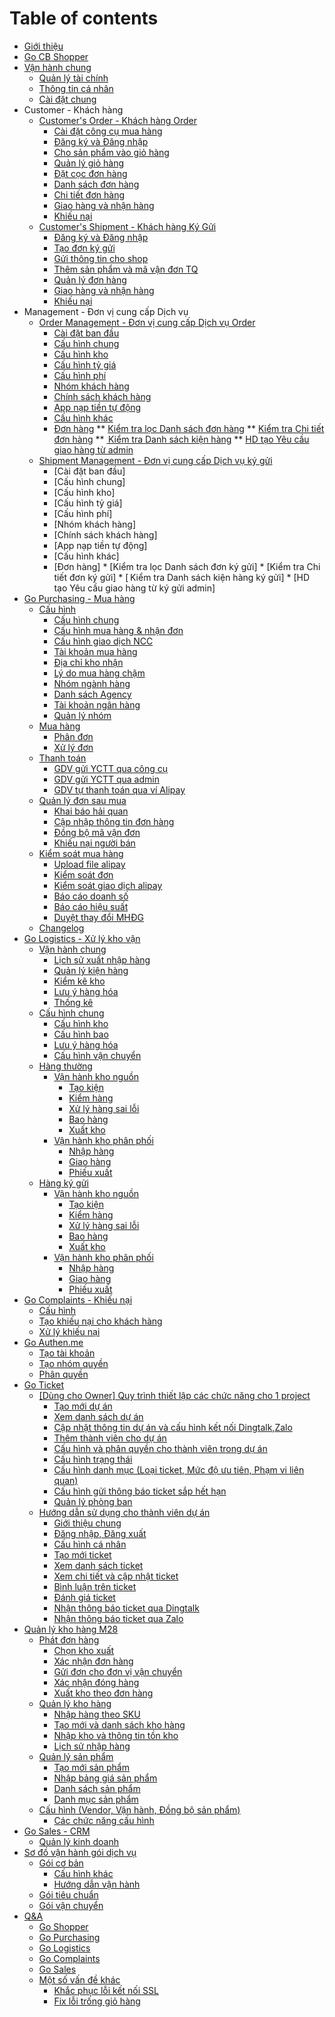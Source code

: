 # Table of contents

* [Giới thiệu](README.md)
* [Go CB Shopper](m2/README.md)
 * [Vận hành chung](m2/customers-order-khach-hang-order/van-hanh-chung/README.md)
     * [Quản lý tài chính](m2/customers-order-khach-hang-order/van-hanh-chung/quanlytaichinh.md)
     * [Thông tin cá nhân](m2/customers-order-khach-hang-order/van-hanh-chung/thongtincanhan.md)
     * [Cài đặt chung](m2/customers-order-khach-hang-order/van-hanh-chung/caidatchung.md)
* Customer - Khách hàng
    * [Customer's Order - Khách hàng Order](m2/customers-order-khach-hang-order/README.md)
       * [Cài đặt công cụ mua hàng](so-do-van-hanh-goi-dich-vu/basic/customers-order-khach-hang-order/congcudathang.md)
        * [Đăng ký và Đăng nhập](m2/customers-order-khach-hang-order/loginlogout.md)
        * [Cho sản phẩm vào giỏ hàng](m2/customers-order-khach-hang-order/giohang.md)
        * [Quản lý giỏ hàng](m2/customers-order-khach-hang-order/quanlygiohang.md)
        * [Đặt cọc đơn hàng](m2/customers-order-khach-hang-order/datcoc.md)
        * [Danh sách đơn hàng](m2/customers-order-khach-hang-order/danhsachdonhang.md)
        * [Chi tiết đơn hàng](m2/customers-order-khach-hang-order/chitietdonhang.md)
        * [Giao hàng và nhận hàng](m2/customers-order-khach-hang-order/giaohangvanhanhang.md)
        * [Khiếu nại](m2/customers-order-khach-hang-order/khieunaidonthuong.md)
    * [Customer's Shipment - Khách hàng Ký Gửi](m2/customers-order-khach-hang-order/customers-shipment-khach-hang-ky-gui/README.md)
         * [Đăng ký và Đăng nhập](m2/customers-order-khach-hang-order/customers-shipment-khach-hang-ky-gui/loginlogout.md)
         * [Tạo đơn ký gửi](m2/customers-order-khach-hang-order/customers-shipment-khach-hang-ky-gui/taodonkygui.md)
         * [Gửi thông tin cho shop](m2/customers-order-khach-hang-order/customers-shipment-khach-hang-ky-gui/guithongtinchoshop.md)
         * [Thêm sản phẩm và mã vận đơn TQ](m2/customers-order-khach-hang-order/customers-shipment-khach-hang-ky-gui/updatemvd.md)
         * [Quản lý đơn hàng](m2/customers-order-khach-hang-order/customers-shipment-khach-hang-ky-gui/quanlydonkygui.md)
         * [Giao hàng và nhận hàng](m2/customers-order-khach-hang-order/customers-shipment-khach-hang-ky-gui/giaohangvanhanhang.md)
         * [Khiếu nại](m2/customers-order-khach-hang-order/customers-shipment-khach-hang-ky-gui/khieunaikygui.md)
 * Management - Đơn vị cung cấp Dịch vụ
    * [Order Management - Đơn vị cung cấp Dịch vụ Order](m2/order-management-don-vi-cung-cap-dich-vu-order/README.md)
        * [Cài đặt ban đầu](m2/order-management-don-vi-cung-cap-dich-vu-order/cai-dat-ban-dau/README.md)
        * [Cấu hình chung](m2/order-management-don-vi-cung-cap-dich-vu-order/cai-dat-ban-dau/cauhinhchung.md)
        * [Cấu hình kho](m2/order-management-don-vi-cung-cap-dich-vu-order/cai-dat-ban-dau/setupkho.md)
        * [Cấu hình tỷ giá](m2/order-management-don-vi-cung-cap-dich-vu-order/cai-dat-ban-dau/setuptygia.md)
        * [Cấu hình phí](m2/order-management-don-vi-cung-cap-dich-vu-order/cai-dat-ban-dau/setupfee.md)
        * [Nhóm khách hàng](m2/order-management-don-vi-cung-cap-dich-vu-order/cai-dat-ban-dau/nhom-khach-hang.md)
        * [Chính sách khách hàng](m2/order-management-don-vi-cung-cap-dich-vu-order/cai-dat-ban-dau/chinh-sach-khach-hang.md)
        * [App nạp tiền tự động](m2/order-management-don-vi-cung-cap-dich-vu-order/cai-dat-ban-dau/appnaptien.md)
        * [Cấu hình khác](m2/order-management-don-vi-cung-cap-dich-vu-order/cai-dat-ban-dau/madichvu.md)
        * [Đơn hàng](m2/order-management-don-vi-cung-cap-dich-vu-order/donhang/README.md)
              ** [Kiểm tra lọc Danh sách đơn hàng](m2/order-management-don-vi-cung-cap-dich-vu-order/donhang/dsdonhang.md)
              ** [Kiểm tra Chi tiết đơn hàng](m2/order-management-don-vi-cung-cap-dich-vu-order/donhang/chitietdon.md)
              ** [ Kiểm tra Danh sách kiện hàng](m2/order-management-don-vi-cung-cap-dich-vu-order/donhang/danh-sach-kien-hang.md)
              ** [HD tạo Yêu cầu giao hàng từ admin](m2/order-management-don-vi-cung-cap-dich-vu-order/donhang/yeu-cau-giao-hang.md)
    * [Shipment Management - Đơn vị cung cấp Dịch vụ ký gửi](m2/order-management-don-vi-cung-cap-dich-vu-ky-gui/README.md)
        * [Cài đặt ban đầu]
        * [Cấu hình chung]
        * [Cấu hình kho]
        * [Cấu hình tỷ giá]
        * [Cấu hình phí]
        * [Nhóm khách hàng]
        * [Chính sách khách hàng]
        * [App nạp tiền tự động]
        * [Cấu hình khác]
        * [Đơn hàng]
                 * [Kiểm tra lọc Danh sách đơn ký gửi]
                 * [Kiểm tra Chi tiết đơn ký gửi]
                 * [ Kiểm tra Danh sách kiện hàng ký gửi]
                 * [HD tạo Yêu cầu giao hàng từ ký gửi admin]
* [Go Purchasing - Mua hàng](m5/README.md)
  * [Cấu hình](m5/cau-hinh/README.md)
    * [Cấu hình chung](m5/cau-hinh/cauhinhchung.md)
    * [Cấu hình mua hàng & nhận đơn](m5/cau-hinh/chmuahangnhandon.md)
    * [Cấu hình giao dịch NCC](m5/cau-hinh/chgiaodichncc.md)
    * [Tài khoản mua hàng](m5/cau-hinh/tkmuahang.md)
    * [Địa chỉ kho nhận](m5/cau-hinh/diachikhonhan.md)
    * [Lý do mua hàng chậm](m5/cau-hinh/lydomuacham.md)
    * [Nhóm ngành hàng](m5/cau-hinh/nhomnganh.md)
    * [Danh sách Agency](m5/cau-hinh/dsagency.md)
    * [Tài khoản ngân hàng](m5/cau-hinh/tknganhang.md)
    * [Quản lý nhóm](m5/cau-hinh/quanlynhom.md)
  * [Mua hàng](m5/mua-hang/README.md)
    * [Phân đơn](m5/mua-hang/phandon.md)
    * [Xử lý đơn](m5/mua-hang/xulydon.md)
  * [Thanh toán](m5/thanh-toan/README.md)
    * [GDV gửi YCTT qua công cụ](m5/thanh-toan/ycttcongcu.md)
    * [GDV gửi YCTT qua admin](m5/thanh-toan/ycttadmin.md)
    * [GDV tự thanh toán qua ví Alipay](m5/thanh-toan/gdvtuthanhtoan.md)
  * [Quản lý đơn sau mua](m5/quan-ly-don-sau-mua/README.md)
    * [Khai báo hải quan](m5/quan-ly-don-sau-mua/thongtinhaiquan.md)
    * [Cập nhập thông tin đơn hàng](m5/quan-ly-don-sau-mua/cap-nhap-thong-tin-don-hang.md)
    * [Đồng bộ mã vận đơn](m5/quan-ly-don-sau-mua/dongbomavandon.md)
    * [Khiếu nại người bán](m5/quan-ly-don-sau-mua/khieunainguoiban.md)
  * [Kiểm soát mua hàng](m5/kiem-soat-mua-hang/README.md)
    * [Upload file alipay](m5/kiem-soat-mua-hang/upfilealipay.md)
    * [Kiểm soát đơn](m5/kiem-soat-mua-hang/kiemsoatdon.md)
    * [Kiểm soát giao dịch alipay](m5/kiem-soat-mua-hang/giaodichalipay.md)
    * [Báo cáo doanh số](m5/kiem-soat-mua-hang/baocaodoanhso.md)
    * [Báo cáo hiệu suất](m5/kiem-soat-mua-hang/baocaohieusuat.md)
    * [Duyệt thay đổi MHĐG](m5/kiem-soat-mua-hang/duyetthaydoimhdg.md)
  * [Changelog](m5/change-logs.md)
* [Go Logistics - Xử lý kho vận](m6/README.md)
  * [Vận hành chung](m6/van-hanh-chung/README.md)
      * [Lịch sử xuất nhập hàng](m6/van-hanh-chung/lich-su-xuat-nhap-hang.md)
      * [Quản lý kiện hàng](m6/van-hanh-chung/quan-ly-kien-hang.md)
      * [Kiểm kê kho](m6/van-hanh-chung/m6\_kiemkekho.md)
      * [Lưu ý hàng hóa](m6/van-hanh-chung/luuyhanghoa.md)
      * [Thống kê](m6/van-hanh-chung/thong-ke.md)
  * [Cấu hình chung](m6/cau-hinh-chung/README.md)
    * [Cấu hình kho](m6/cau-hinh-chung/m6\_cauhinhkho.md)
    * [Cấu hình bao](m6/cau-hinh-chung/cau-hinh-bao.md)
    * [Lưu ý hàng hóa](m6/cau-hinh-chung/luu-y-hang-hoa.md)
    * [Cấu hình vận chuyển](m6/cau-hinh-chung/vanchuyen.md)
  * [Hàng thường](m6/hang-thuong/README.md)
    * [Vận hành kho nguồn](m6/hang-thuong/van-hanh-kho-nguon/README.md)
      * [Tạo kiện](m6/hang-thuong/van-hanh-kho-nguon/m6\_taokien.md)
      * [Kiểm hàng](m6/hang-thuong/van-hanh-kho-nguon/m6\_kiemhang.md)
      * [Xử lý hàng sai lỗi](m6/hang-thuong/van-hanh-kho-nguon/xu-ly-hang-sai-loi.md)
      * [Bao hàng](m6/hang-thuong/van-hanh-kho-nguon/baohang.md)
      * [Xuất kho](m6/hang-thuong/van-hanh-kho-nguon/xuat-kho.md)
    * [Vận hành kho phân phối](m6/hang-thuong/van-hanh-kho-phan-phoi/README.md)
      * [Nhập hàng](m6/hang-thuong/van-hanh-kho-phan-phoi/nhap-kho.md)
      * [Giao hàng](m6/hang-thuong/van-hanh-kho-phan-phoi/m6\_yeucaugiao.md)
      * [Phiếu xuất](m6/hang-thuong/van-hanh-kho-phan-phoi/phieu-xuat.md)
  * [Hàng ký gửi](m6/hang-ky-gui/README.md)
    * [Vận hành kho nguồn](m6/hang-ky-gui/van-hanh-kho-nguon/README.md)
      * [Tạo kiện](m6/hang-ky-gui/van-hanh-kho-nguon/kg-taokien.md)
      * [Kiểm hàng](m6/hang-ky-gui/van-hanh-kho-nguon/kg-kiemhang.md)
      * [Xử lý hàng sai lỗi](m6/hang-ky-gui/van-hanh-kho-nguon/xu-ly-hang-sai-loi.md)
      * [Bao hàng](m6/hang-ky-gui/van-hanh-kho-nguon/kg-baohang.md)
      * [Xuất kho](m6/hang-ky-gui/van-hanh-kho-nguon/xuat-kho.md)
    * [Vận hành kho phân phối](m6/hang-ky-gui/van-hanh-kho-phan-phoi/README.md)
      * [Nhập hàng](m6/hang-ky-gui/van-hanh-kho-phan-phoi/nhap-kho.md)
      * [Giao hàng](m6/hang-ky-gui/van-hanh-kho-phan-phoi/m6\_yeucaugiao.md)
      * [Phiếu xuất](m6/hang-ky-gui/van-hanh-kho-phan-phoi/phieu-xuat.md)
* [Go Complaints - Khiếu nại](m3/README.md)
  * [Cấu hình](m3/cauhinhhethong.md)
  * [Tạo khiếu nại cho khách hàng](m3/taokhieunai.md)
  * [Xử lý khiếu nại](m3/xulykhieunai.md)
* [Go Authen.me](m10/README.md)
  * [Tạo tài khoản](m10/taotaikhoan.md)
  * [Tạo nhóm quyền](m10/taonhomquyen.md)
  * [Phân quyền](m10/phanquyen.md)
* [Go Ticket](m27/README.md)
  * [\[Dùng cho Owner\] Quy trình thiết lập các chức năng cho 1 project](m27/dung-cho-owner-quy-trinh-thiet-lap-cac-chuc-nang-cho-1-project/README.md)
    * [Tạo mới dự án](m27/dung-cho-owner-quy-trinh-thiet-lap-cac-chuc-nang-cho-1-project/create\_project.md)
    * [Xem danh sách dự án](m27/dung-cho-owner-quy-trinh-thiet-lap-cac-chuc-nang-cho-1-project/list\_project.md)
    * [Cập nhật thông tin dự án và cấu hình kết nối Dingtalk,Zalo](m27/dung-cho-owner-quy-trinh-thiet-lap-cac-chuc-nang-cho-1-project/update\_project.md)
    * [Thêm thành viên cho dự án](m27/dung-cho-owner-quy-trinh-thiet-lap-cac-chuc-nang-cho-1-project/add\_member.md)
    * [Cấu hình và phân quyền cho thành viên trong dự án](m27/dung-cho-owner-quy-trinh-thiet-lap-cac-chuc-nang-cho-1-project/phanquyen.md)
    * [Cấu hình trạng thái](m27/dung-cho-owner-quy-trinh-thiet-lap-cac-chuc-nang-cho-1-project/config\_status.md)
    * [Cấu hình danh mục (Loại ticket, Mức độ ưu tiên, Phạm vi liên quan)](m27/dung-cho-owner-quy-trinh-thiet-lap-cac-chuc-nang-cho-1-project/config\_category.md)
    * [Cấu hình gửi thông báo ticket sắp hết hạn](m27/dung-cho-owner-quy-trinh-thiet-lap-cac-chuc-nang-cho-1-project/config\_notification.md)
    * [Quản lý phòng ban](m27/dung-cho-owner-quy-trinh-thiet-lap-cac-chuc-nang-cho-1-project/cauhinhphongban.md)
  * [Hướng dẫn sử dụng cho thành viên dự án](m27/huong-dan-su-dung-cho-thanh-vien-du-an/README.md)
    * [Giới thiệu chung](m27/huong-dan-su-dung-cho-thanh-vien-du-an/gioithieuchung.md)
    * [Đăng nhập, Đăng xuất](m27/huong-dan-su-dung-cho-thanh-vien-du-an/login\_logout.md)
    * [Cấu hình cá nhân](m27/huong-dan-su-dung-cho-thanh-vien-du-an/account\_config.md)
    * [Tạo mới ticket](m27/huong-dan-su-dung-cho-thanh-vien-du-an/create\_ticket.md)
    * [Xem danh sách ticket](m27/huong-dan-su-dung-cho-thanh-vien-du-an/list\_ticket.md)
    * [Xem chi tiết và cập nhật ticket](m27/huong-dan-su-dung-cho-thanh-vien-du-an/update\_ticket.md)
    * [Bình luận trên ticket](m27/huong-dan-su-dung-cho-thanh-vien-du-an/comment\_ticket.md)
    * [Đánh giá ticket](m27/huong-dan-su-dung-cho-thanh-vien-du-an/rate\_ticket.md)
    * [Nhận thông báo ticket qua Dingtalk](m27/huong-dan-su-dung-cho-thanh-vien-du-an/notification\_ticket.md)
    * [Nhận thông báo ticket qua Zalo](m27/huong-dan-su-dung-cho-thanh-vien-du-an/zalo\_ticket.md)
* [Quản lý kho hàng M28](m28/README.md)
  * [Phát đơn hàng](m28/dispatch\_order/README.md)
    * [Chọn kho xuất](m28/dispatch\_order/order\_picking\_warehouse.md)
    * [Xác nhận đơn hàng](m28/dispatch\_order/order\_confirmation.md)
    * [Gửi đơn cho đơn vị vận chuyển](m28/dispatch\_order/order\_get\_tracking.md)
    * [Xác nhận đóng hàng](m28/dispatch\_order/packing\_confirmation.md)
    * [Xuất kho theo đơn hàng](m28/dispatch\_order/export\_confirmation.md)
  * [Quản lý kho hàng](m28/quan-ly-kho-hang/README.md)
    * [Nhập hàng theo SKU](m28/quan-ly-kho-hang/import\_by\_sku.md)
    * [Tạo mới và danh sách kho hàng](m28/quan-ly-kho-hang/stock\_config.md)
    * [Nhập kho và thông tin tồn kho](m28/quan-ly-kho-hang/import\_stock.md)
    * [Lịch sử nhập hàng](m28/quan-ly-kho-hang/stock\_history.md)
  * [Quản lý sản phẩm](m28/quan-ly-san-pham/README.md)
    * [Tạo mới sản phẩm](m28/quan-ly-san-pham/product\_config.md)
    * [Nhập bảng giá sản phẩm](m28/quan-ly-san-pham/category\_product.md)
    * [Danh sách sản phẩm](m28/quan-ly-san-pham/product\_list.md)
    * [Danh mục sản phẩm](m28/quan-ly-san-pham/product\_list-1.md)
  * [Cấu hình (Vendor, Vận hành, Đồng bộ sản phẩm)](m28/cau-hinh-vendor-van-hanh-dong-bo-san-pham/README.md)
    * [Các chức năng cấu hình](m28/cau-hinh-vendor-van-hanh-dong-bo-san-pham/setting.md)
* [Go Sales - CRM](go-sales/README.md)
  * [Quản lý kinh doanh](go-sales/m19.md)
* [Sơ đồ vận hành gói dịch vụ](so-do-van-hanh-goi-dich-vu/README.md)
  * [Gói cơ bản](so-do-van-hanh-goi-dich-vu/basic/README.md)
    * [Cấu hình khác](so-do-van-hanh-goi-dich-vu/basic/Cauhinhgoicoban.md)
    * [Hướng dẫn vận hành](so-do-van-hanh-goi-dich-vu/basic/huongdanvanhanhcb.md)
  * [Gói tiêu chuẩn](so-do-van-hanh-goi-dich-vu/standard.md)
  * [Gói vận chuyển](so-do-van-hanh-goi-dich-vu/standard-1.md)
* [Q\&A](q-and-a/README.md)
  * [Go Shopper](q-and-a/go\_shopper.md)
  * [Go Purchasing](q-and-a/go\_shopper-1.md)
  * [Go Logistics](q-and-a/go\_shopper-2.md)
  * [Go Complaints](q-and-a/go\_shopper-3.md)
  * [Go Sales](q-and-a/go\_shopper-4.md)
  * [Một số vấn đề khác]()
    * [Khắc phục lỗi kết nối SSL](q-and-a/ssl.md)
    * [Fix lỗi trống giỏ hàng](q-and-a/fixcart.md)
